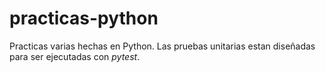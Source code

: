 # practicas-python
Practicas varias hechas en Python. Las pruebas unitarias estan diseñadas para ser ejecutadas con *pytest*.
